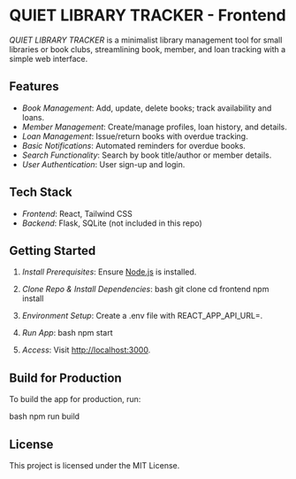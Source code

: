 # QUIET LIBRARY TRACKER - Frontend

*QUIET LIBRARY TRACKER* is a minimalist library management tool for small libraries or book clubs, streamlining book, member, and loan tracking with a simple web interface.

## Features

- *Book Management*: Add, update, delete books; track availability and loans.
- *Member Management*: Create/manage profiles, loan history, and details.
- *Loan Management*: Issue/return books with overdue tracking.
- *Basic Notifications*: Automated reminders for overdue books.
- *Search Functionality*: Search by book title/author or member details.
- *User Authentication*: User sign-up and login.

## Tech Stack

- *Frontend*: React, Tailwind CSS
- *Backend*: Flask, SQLite (not included in this repo)

## Getting Started

1. *Install Prerequisites*: Ensure [Node.js](https://nodejs.org/) is installed.
2. *Clone Repo & Install Dependencies*:
   bash
   git clone <repository-url>
   cd frontend
   npm install
   
3. *Environment Setup*: Create a .env file with REACT_APP_API_URL=<your-backend-url>.
4. *Run App*:
   bash
   npm start
   
5. *Access*: Visit [http://localhost:3000](http://localhost:3000).

## Build for Production

To build the app for production, run:

bash
npm run build


## License

This project is licensed under the MIT License.